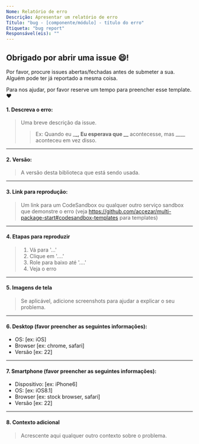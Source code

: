```yaml
---
Nome: Relatório de erro
Descrição: Apresentar um relatório de erro
Título: "bug - [componente/módulo] - título do erro"
Etiqueta: "bug report"
Responsável(eis): ""
---
```


## Obrigado por abrir uma issue 😄! 

Por favor, procure issues abertas/fechadas antes de submeter a sua. Alguém pode ter já reportado a mesma coisa.

Para nos ajudar, por favor reserve um tempo para preencher esse template. ❤️

#### 1. Descreva o erro:

> Uma breve descrição da issue.
> > Ex: Quando eu \_**\_, Eu esperava que \_\_** acontecesse, mas \_\_\_\_ aconteceu em vez disso.

---

#### 2. Versão:

> A versão desta biblioteca que está sendo usada.

---

#### 3. Link para reprodução:

> Um link para um CodeSandbox ou qualquer outro serviço sandbox que demonstre o erro (veja https://github.com/accezar/multi-package-start#codesandbox-templates para templates)

---

#### 4. Etapas para reproduzir

> 1. Vá para '...'
> 2. Clique em '....'
> 3. Role para baixo até '....'
> 4. Veja o erro

---

#### 5. Imagens de tela

> Se aplicável, adicione screenshots para ajudar a explicar o seu problema.

---

#### 6. Desktop (favor preencher as seguintes informações):

- OS: [ex: iOS]
- Browser [ex: chrome, safari]
- Versão [ex: 22]

---

#### 7. Smartphone (favor preencher as seguintes informações):

- Dispositivo: [ex: iPhone6]
- OS: [ex: iOS8.1]
- Browser [ex: stock browser, safari]
- Versão [ex: 22]

---

#### 8. Contexto adicional

> Acrescente aqui qualquer outro contexto sobre o problema.
